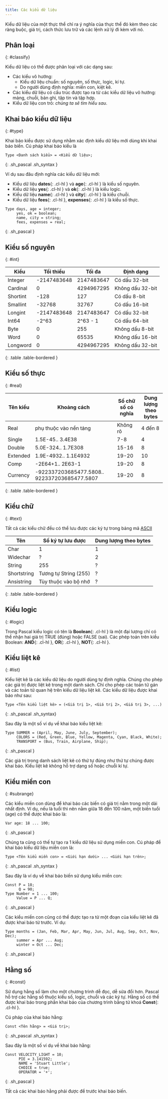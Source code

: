 ```yaml
---
title: Các kiểu dữ liệu
---
```


Kiểu dữ liệu của một thực thể chỉ ra ý nghĩa của thực thể đó kèm theo các ràng buộc, giá trị, cách thức lưu trữ và các lệnh xử lý đi kèm với nó.

## Phân loại
{: #classify}

Kiểu dữ liệu có thể được phân loại với các dạng sau:
- Các kiểu vô hướng: 
	+ Kiểu dữ liệu chuẩn: số nguyên, số thực, logic, kí tự.
	+ Do người dùng định nghĩa: miền con, kiệt kê.
- Các kiểu dữ liệu có cấu trúc được tạo ra từ các kiểu dữ liệu vô hướng: mảng, chuỗi, bản ghi, tập tin và tập hợp.
- Kiểu dữ liệu con trỏ: *chúng ta sẽ tìm hiểu sau*.

## Khai báo kiểu dữ liệu
{: #type}

Khai báo kiểu được sử dụng nhằm xác định kiểu dữ liệu mới dùng khi khai báo biến. Cú pháp khai báo kiểu là

```
Type <Danh sách kiểu> = <Kiểu dữ liệu>;
```
{: .sh_pascal .sh_syntax }

Ví dụ sau đâu định nghĩa các kiểu dữ liệu mới:
- Kiểu dữ liệu **dates**{: .cl-hl } và **age**{: .cl-hl } là kiểu số nguyên.
- Kiểu dữ liệu **yes**{: .cl-hl } và **ok**{: .cl-hl } là kiểu logic.
- Kiểu dữ liệu **name**{: .cl-hl } và **city**{: .cl-hl } là kiểu chuỗi.
- Kiểu dữ liệu **fees**{: .cl-hl }, **expenses**{: .cl-hl } là kiểu số thực.

```
Type days, age = integer;
     yes, ok = boolean;
     name, city = string;
     fees, expenses = real;
```
{: .sh_pascal }

## Kiểu số nguyên
{: #int}

|   Kiểu       |  Tối thiểu     |   Tối đa      |   Định dạng        |
|--------------|----------------|---------------|--------------------|
|   Integer    |  -2147483648   |   2147483647  |   Có dấu 32-bit    |
|   Cardinal   |  0             |   4294967295  |   Không dấu 32-bit |
|   Shortint   |  -128          |   127         |   Có dấu 8-bit     |
|   Smallint   |  -32768        |   32767       |   Có dấu 16-bit    |
|   Longint    |  -2147483648   |   2147483647  |   Có dấu 32-bit    |
|   Int64      |  -2^63         |   2^63 - 1    |   Có dấu 64-bit    |
|   Byte       |  0             |   255         |   Không dấu 8-bit  |
|   Word       |  0             |   65535       |   Không dấu 16-bit |
|   Longword   |  0             |   4294967295  |   Không dấu 32-bit |
{: .table .table-bordered }

## Kiểu số thực
{: #real}

| Tên kiểu | Khoảng cách            | Số chữ số có nghĩa | Dung lượng theo bytes |
|----------|------------------------|--------------------|-----------------------|
| Real     | phụ thuộc vào nền tảng | Không rõ           | 4 đến 8               |
| Single   | 1.5E-45.. 3.4E38       | 7-8                | 4                     |
| Double   | 5.0E-324.. 1.7E308     | 15-16              | 8                     |
| Extended | 1.9E-4932.. 1.1E4932   | 19-20              | 10                    |
| Comp     | -2E64+1.. 2E63-1       | 19-20              | 8                     |
| Currency | -922337203685477.5808.. 922337203685477.5807 | 19-20 | 8            |
{: .table .table-bordered }

## Kiểu chữ
{: #text}

Tất cả các kiểu chữ đều có thể lưu được các ký tự trong bảng mã [ASCII](https://vi.wikipedia.org/wiki/ASCII)

| Tên         | Số ký tự lưu được     | Dung lượng theo bytes |
|-------------|-----------------------|-----------------------|
| Char        | 1                     | 1                     |
| Widechar    | ?                     | 2                     |
| String      | 255                   | ?                     |
| Shortstring | Tương tự String (255) | ?                     |
| Ansistring  | Tùy thuộc vào bộ nhớ  | ?                     |
{: .table .table-bordered }

## Kiểu logic
{: #logic}

Trong Pascal kiểu logic có tên là **Boolean**{: .cl-hl } là một đại lượng chỉ có thể nhận hai giá trị TRUE (đúng) hoặc FALSE (sai).
Các phép toán trên kiểu Boolean: **AND**{: .cl-hl }, **OR**{: .cl-hl }, **NOT**{: .cl-hl }.

## Kiểu liệt kê
{: #list}

Kiểu liệt kê là các kiểu dữ liệu do người dùng tự định nghĩa. Chúng cho phép các giá trị được liệt kê trong một danh sách. Chỉ cho phép các toán tử gán và các toán tử quan hệ trên kiểu dữ liệu liệt kê. Các kiểu dữ liệu được khai báo như sau:

```
Type <Tên kiểu liệt kê> = (<Giá trị 1>, <Giá trị 2>, <Giá trị 3>, ...)
```
{: .sh_pascal .sh_syntax}

Sau đây là một số ví dụ về khai báo kiểu liệt kê:

```
Type SUMMER = (April, May, June, July, September);
     COLORS = (Red, Green, Blue, Yellow, Magenta, Cyan, Black, White);
     TRANSPORT = (Bus, Train, Airplane, Ship);
```
{: .sh_pascal }

Các giá trị trong danh sách liệt kê có thứ tự đúng như thứ tự chúng được khai báo. Kiểu liệt kê không hỗ trợ dạng số hoặc chuỗi kí tự.

## Kiểu miền con
{: #subrange}

Các kiểu miền con dùng để khai báo các biến có giá trị nằm trong một dải nhất định. Ví dụ, nếu là tuổi thì nên nằm giữa 18 đến 100 năm, một biến tuổi (age) có thể được khai báo là:

```
Var age: 18 ... 100;
```
{: .sh_pascal }

Chúng ta cũng có thế tự tạo ra 1 kiểu dữ liệu sử dụng miền con. Cú pháp để khai báo kiểu dữ liệu miền con là:

```
Type <Tên kiểu miền con> = <Giới hạn dưới> ... <Giới hạn trên>;
```
{: .sh_pascal .sh_syntax }

Sau đây là ví dụ về khai báo biến sử dụng kiểu miền con:

```
Const P = 18;
      Q = 90;
Type Number = 1 ... 100;
     Value = P ... Q;
```
{: .sh_pascal }

Các kiểu miền con cũng có thể được tạo ra từ một đoạn của kiểu liệt kê đã được khai báo từ trước. Ví dụ:

```
Type months = (Jan, Feb, Mar, Apr, May, Jun, Jul, Aug, Sep, Oct, Nov, Dec);
     summer = Apr ... Aug;
     winter = Oct ... Dec;
```
{: .sh_pascal }

## Hằng số
{: #const}

Sử dụng hằng số làm cho một chương trình dễ đọc, dễ sửa đổi hơn. Pascal hỗ trợ các hằng số thuộc kiểu số, logic, chuỗi và các ký tự. Hằng số có thể được khai báo trong phần khai báo của chương trình bằng từ khoá **Const**{: .cl-hl }.

Cú pháp của khai báo hằng:

```
Const <Tên hằng> = <Giá trị>;
```
{: .sh_pascal .sh_syntax }

Sau đây là một số ví dụ về khai báo hằng:

```
Const VELOCITY_LIGHT = 10;
      PIE = 3.141592;
      NAME = 'Stuart Little';
      CHOICE = true;
      OPERATOR = '+';
```
{: .sh_pascal }

Tất cả các khai báo hằng phải được để trước khai báo biến.
